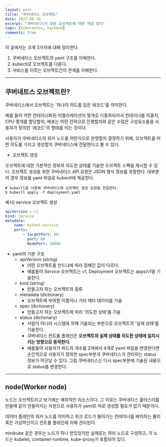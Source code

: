 ```yaml
---
layout: post
title: "쿠버네티스 오브젝트"
date: 2023-08-26
excerpt: "쿠버네티스의 모든 오브젝트에 대한 개념 정리"
tags: [kubernetes, backend]
comments: true
---
```


이 글에서는 크게 3가지에 대해 정리한다. 

1. 쿠버네티스 오브젝트의 yaml 구조를 이해한다. 
2. kubectl로 오브젝트를 다룬다. 
3. 서비스를 이루는 오브젝트간의 관계를 이해한다. 

----

## 쿠버네트스 오브젝트란?

쿠버네티스에서 오브젝트는 '하나의 의도를 담은 레코드'를 의미한다. 

예를 들어 어떤 컨테이너화된 어플리케이션이 몇개로 다중화되어서 컨테이너를 띄울지, CPU 몇개를 할당할지, 배포는 어떤 전략으로 진행할지와 같은 수많은 구성요소들을 사용자가 정의한 '레코드'의 형태를 띄는 것이다. 

사용자가 쿠버네티스의 워커 노드를 어떤식으로 운영할지 결졍하기 위해, 오브젝트를 어떤 의도를 가지고 생성할지 쿠버네티스에 전달한다고 볼 수 있다. 

* 오브젝트 생성

오브젝트에 대한 기본적인 정보와 의도한 상태를 기술한 오브젝트 스팩을 제시할 수 있다. 오브젝트 생성을 위한 쿠버네티스 API 요청은 JSON 형식 정보를 포함한다. 대부분의 경우 정보를 yaml 파일로 kubectl에 제공한다. 

```shell
# kubectl을 사용해 쿠버네티스에 오브젝트 생성 요청을 전달한다. 
$ kubectl apply -f deployment.yaml
```

예시) service 오브젝트 생성

```yml
apiVersion : v1
kind: Service
metadata: 
    name: mytest-service
    ports: 
        - targetPort: 80
          port: 80
          NodePort: 30008
```

* yaml의 기본 구조
    * apiVersion (string)
        * 어떤 오브젝트를 만드냐에 따라 정해진 값이 다르다. 
        * 예를들어 Service 오브젝트는 v1, Deployment 오브젝트는 apps/v1을 기술한다. 
    * kind (string)
        * 만들고자 하는 오브젝트의 종류
    * metadata (dictionary)
        * 오브젝트에 부여할 이름이나 기타 메타 데이터를 기술
    * spec (dictionary)
        * 만들고자 하는 오브젝트에 따라 '의도한 상태'를 기술
    * status (dictionary)
        * 사람이 아니라 시스템에 의해 기술되는 부분으로 오브젝트의 '실제 상태'를 기술한다. 
        * 쿠버네티스 컨트롤 플레인은 **오브젝트의 실제 상태를 의도한 상태에 일치시키는 방향으로 동작한다.** 
        * 예를들어 사용자가 파드의 개수를 2개에서 4개로 yaml 파일을 변경한다면 순간적으로 사용자가 정의한 spec부분과 쿠버네티스가 관리하는 status 정보가 어긋날 수 있다. 그럼 쿠버네티스는 다시 spec부분에 기술된 내용으로 status를 변경한다. 


----

## node(Worker node)

노드는 오브젝트라고 보기에는 예외적인 리소스이다. 그 이유는 쿠버네티스 클러스터를 만들때 같이 만들어지는 자원으로 사용자가 yaml로 따로 생성할 필요가 없기 때문이다. 

데이터 플레인의 워커 노드를 의미하고 워크 로드가 돌아가는 컨테이너를 배치하는 물리 혹은 가상머신이고 컨트롤 플레인에 의해 관리된다. 

minikube 같은 경우는 노드가 하나 만있었지만 실제로는 여러 노드로 구성하고, 각 노드는 kubelet, container-runtime, kube-proxy가 포함되어 있다. 





